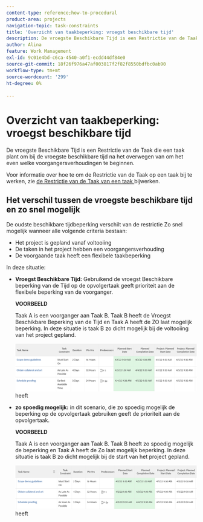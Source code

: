 ```yaml
---
content-type: reference;how-to-procedural
product-area: projects
navigation-topic: task-constraints
title: 'Overzicht van taakbeperking: vroegst beschikbare tijd'
description: De vroegste Beschikbare Tijd is een Restrictie van de Taak die een taak plant om bij de vroegste beschikbare tijd na het overwegen van om het even welke voorgangersverhoudingen te beginnen.
author: Alina
feature: Work Management
exl-id: 9c01e4bd-c6ca-4540-a0f1-ecdd44df84e0
source-git-commit: 18f26f976a47af003817f2f82f8550bdfbc0ab90
workflow-type: tm+mt
source-wordcount: '299'
ht-degree: 0%

---
```


# Overzicht van taakbeperking: vroegst beschikbare tijd

De vroegste Beschikbare Tijd is een Restrictie van de Taak die een taak plant om bij de vroegste beschikbare tijd na het overwegen van om het even welke voorgangersverhoudingen te beginnen.

Voor informatie over hoe te om de Restrictie van de Taak op een taak bij te werken, zie [ de Restrictie van de Taak van een taak ](../../../manage-work/tasks/task-constraints/update-task-constraint-of-task.md) bijwerken.

<!--
<p data-mc-conditions="QuicksilverOrClassic.Draft mode">(NOTE: replaced with new article linked above) </p>
-->

<!--
<p data-mc-conditions="QuicksilverOrClassic.Draft mode">To update the Task Constraint to Earliest Available Time:</p>
-->

<!--
   <li value="1" data-mc-conditions="QuicksilverOrClassic.Draft mode">Go to a task whose constraint you want to modify. </li>
   -->

<!--
   <p data-mc-conditions="QuicksilverOrClassic.Draft mode">Click <strong>Edit Task</strong>.</p>
   -->

<!--
   <p data-mc-conditions="QuicksilverOrClassic.Draft mode">Click the <strong>More</strong> icon <img src="assets/qs-more-icon-on-an-object.png"> next to the task name, then click <strong>Edit</strong>.</p>
   -->

<!--
   <p data-mc-conditions="QuicksilverOrClassic.Draft mode">In the <strong>Overview</strong> section, expand the <strong>Task Constraint</strong> drop-down menu.</p>
   -->

<!--
   <p data-mc-conditions="QuicksilverOrClassic.Draft mode">Select <strong>Earliest Available Time</strong>.</p>
   -->

<!--
   <li value="5" data-mc-conditions="QuicksilverOrClassic.Draft mode">Click <strong>Save Changes</strong>.</li>
   -->

## Het verschil tussen de vroegste beschikbare tijd en zo snel mogelijk

<!--
<p data-mc-conditions="QuicksilverOrClassic.Draft mode">(NOTE: [! This section is duplicated in "Earliest Available Time"])</p>
-->

De oudste beschikbare tijdbeperking verschilt van de restrictie Zo snel mogelijk wanneer alle volgende criteria bestaan:

* Het project is gepland vanaf voltooiing
* De taken in het project hebben een voorgangersverhouding
* De voorgaande taak heeft een flexibele taakbeperking

In deze situatie:

* **Vroegst Beschikbare Tijd:** Gebruikend de vroegst Beschikbare beperking van de Tijd op de opvolgertaak geeft prioriteit aan de flexibele beperking van de voorganger.

  **VOORBEELD**

  Taak A is een voorganger aan Taak B. Taak B heeft de Vroegst Beschikbare Beperking van de Tijd en Taak A heeft de ZO laat mogelijk beperking. In deze situatie is taak B zo dicht mogelijk bij de voltooiing van het project gepland.

  ![ vroegst Beschikbare beperking van de Tijd wanneer de taak de data dicht bij de Datum van de Voltooiing van het project ](assets/earliest-available-constraint-dates-closer-to-project-completion-350x137.png) heeft

* **zo spoedig mogelijk:** in dit scenario, die zo spoedig mogelijk de beperking op de opvolgertaak gebruiken geeft de prioriteit aan de opvolgertaak.

  **VOORBEELD**

  Taak A is een voorganger aan Taak B. Taak B heeft zo spoedig mogelijk de beperking en Taak A heeft de Zo laat mogelijk beperking. In deze situatie is taak B zo dicht mogelijk bij de start van het project gepland.

  ![ zo spoedig mogelijk beperking wanneer de taak de data dicht bij de Datum van het Begin van het project ](assets/as-soon-as-possible-dates-closer-to-project-start-350x126.png) heeft
